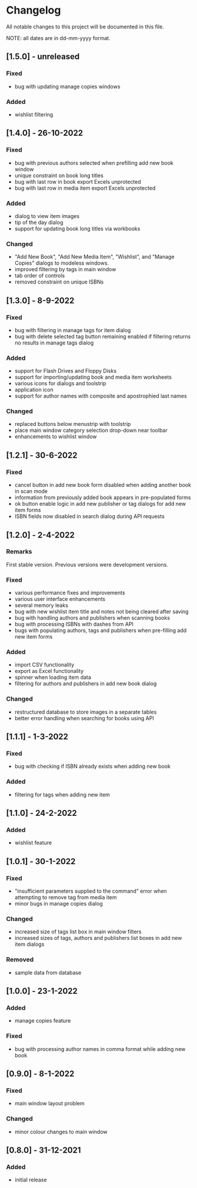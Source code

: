 # Changelog
All notable changes to this project will be documented in this file.

NOTE: all dates are in dd-mm-yyyy format.

## [1.5.0] - unreleased
### Fixed
- bug with updating manage copies windows
### Added
- wishlist filtering

## [1.4.0] - 26-10-2022
### Fixed
- bug with previous authors selected when prefilling add new book window
- unique constraint on book long titles
- bug with last row in book export Excels unprotected
- bug with last row in media item export Excels unprotected
### Added
- dialog to view item images
- tip of the day dialog
- support for updating book long titles via workbooks
### Changed
- "Add New Book", "Add New Media Item", "Wishlist", and "Manage Copies" dialogs to modeless windows.
- improved filtering by tags in main window
- tab order of controls
- removed constraint on unique ISBNs

## [1.3.0] - 8-9-2022
### Fixed
- bug with filtering in manage tags for item dialog
- bug with delete selected tag button remaining enabled if filtering returns no results in manage tags dialog
### Added
- support for Flash Drives and Floppy Disks
- support for importing/updating book and media item worksheets
- various icons for dialogs and toolstrip
- application icon
- support for author names with composite and apostrophied last names
### Changed
- replaced buttons below menustrip with toolstrip
- place main window category selection drop-down near toolbar
- enhancements to wishlist window

## [1.2.1] - 30-6-2022
### Fixed
- cancel button in add new book form disabled when adding another book in scan mode
- information from previously added book appears in pre-populated forms
- ok button enable logic in add new publisher or tag dialogs for add new item forms
- ISBN fields now disabled in search dialog during API requests

## [1.2.0] - 2-4-2022
### Remarks
First stable version. Previous versions were development versions.
### Fixed
- various performance fixes and improvements
- various user interface enhancements
- several memory leaks
- bug with new wishlist item title and notes not being cleared after saving
- bug with handling authors and publishers when scanning books
- bug with processing ISBNs with dashes from API
- bugs with populating authors, tags and publishers when pre-filling add new item forms
### Added
- import CSV functionality
- export as Excel functionality
- spinner when loading item data
- filtering for authors and publishers in add new book dialog
### Changed
- restructured database to store images in a separate tables
- better error handling when searching for books using API

## [1.1.1] - 1-3-2022
### Fixed
- bug with checking if ISBN already exists when adding new book
### Added
- filtering for tags when adding new item

## [1.1.0] - 24-2-2022
### Added
- wishlist feature

## [1.0.1] - 30-1-2022
### Fixed
- "insufficient parameters supplied to the command" error when attempting to remove tag from media item
- minor bugs in manage copies dialog
### Changed
- increased size of tags list box in main window filters
- increased sizes of tags, authors and publishers list boxes in add new item dialogs
### Removed
- sample data from database

## [1.0.0] - 23-1-2022
### Added
- manage copies feature
### Fixed
- bug with processing author names in comma format while adding new book

## [0.9.0] - 8-1-2022
### Fixed
- main window layout problem
### Changed
- minor colour changes to main window

## [0.8.0] - 31-12-2021
### Added
- initial release
